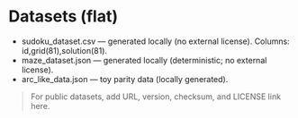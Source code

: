 # Datasets (flat)

- sudoku_dataset.csv — generated locally (no external license). Columns: id,grid(81),solution(81).
- maze_dataset.json — generated locally (deterministic; no external license).
- arc_like_data.json — toy parity data (locally generated).

> For public datasets, add URL, version, checksum, and LICENSE link here.
